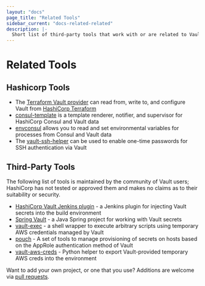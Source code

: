 ```yaml
---
layout: "docs"
page_title: "Related Tools"
sidebar_current: "docs-related-related"
description: |-
  Short list of third-party tools that work with or are related to Vault.
---
```


# Related Tools

## Hashicorp Tools

* The [Terraform Vault provider](https://www.terraform.io/docs/providers/vault/index.html) can read from, write to, and configure Vault from [HashiCorp Terraform](https://www.terraform.io/)
* [consul-template](https://github.com/hashicorp/consul-template) is a template renderer, notifier, and supervisor for HashiCorp Consul and Vault data
* [envconsul](https://github.com/hashicorp/envconsul) allows you to read and set environmental variables for processes from Consul and Vault data
* The [vault-ssh-helper](https://github.com/hashicorp/vault-ssh-helper) can be used to enable one-time passwords for SSH authentication via Vault

## Third-Party Tools

The following list of tools is maintained by the community of Vault users; HashiCorp has not tested or approved them and makes no claims as to their suitability or security.

* [HashiCorp Vault Jenkins plugin](https://plugins.jenkins.io/hashicorp-vault-plugin) - a Jenkins plugin for injecting Vault secrets into the build environment
* [Spring Vault](http://projects.spring.io/spring-vault/) - a Java Spring project for working with Vault secrets
* [vault-exec](https://github.com/kmanning/vault_exec) - a shell wrapper to execute arbitrary scripts using temporary AWS credentials managed by Vault
* [pouch](https://github.com/tuenti/pouch) - A set of tools to manage provisioning of secrets on hosts based on the AppRole authentication method of Vault
* [vault-aws-creds](https://github.com/jantman/vault-aws-creds) - Python helper to export Vault-provided temporary AWS creds into the environment

Want to add your own project, or one that you use? Additions are welcome via [pull requests](https://github.com/hashicorp/vault/blob/master/website/source/docs/relatedtools/index.html.md).

